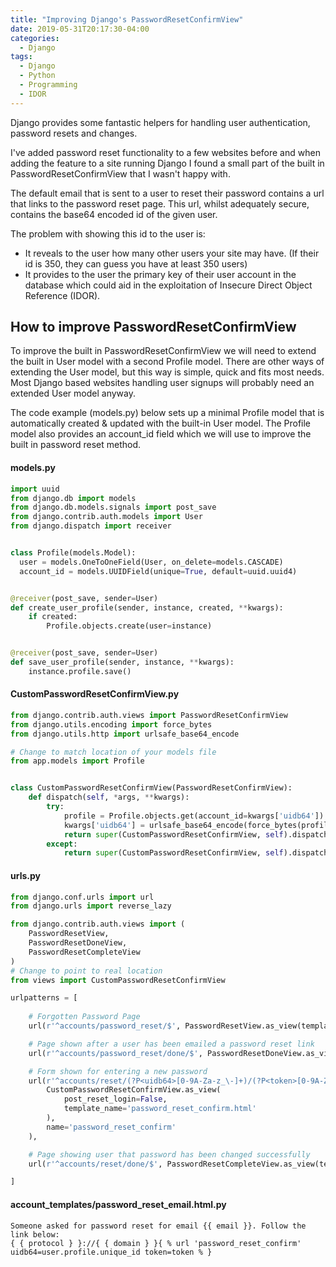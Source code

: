 ```yaml
---
title: "Improving Django's PasswordResetConfirmView"
date: 2019-05-31T20:17:30-04:00
categories:
  - Django
tags:
  - Django
  - Python
  - Programming
  - IDOR
---
```


Django provides some fantastic helpers for handling user authentication, password resets and changes.

I've added password reset functionality to a few websites before and when adding the feature to a site running Django I found a small part of the built in PasswordResetConfirmView that I wasn't happy with. 

The default email that is sent to a user to reset their password contains a url that links to the password reset page. This url, whilst adequately secure, contains the base64 encoded id of the given user.

The problem with showing this id to the user is:

* It reveals to the user how many other users your site may have. (If their id is 350, they can guess you have at least 350 users)
* It provides to the user the primary key of their user account in the database which could aid in the exploitation of Insecure Direct Object Reference (IDOR).


## How to improve PasswordResetConfirmView

To improve the built in PasswordResetConfirmView we will need to extend the built in User model with a second Profile model.
There are other ways of extending the User model, but this way is simple, quick and fits most needs.
Most Django based websites handling user signups will probably need an extended User model anyway.

The code example (models.py) below sets up a minimal Profile model that is automatically created & updated with the built-in User model.
The Profile model also provides an account_id field which we will use to improve the built in password reset method.

#### models.py

```python
import uuid
from django.db import models
from django.db.models.signals import post_save
from django.contrib.auth.models import User
from django.dispatch import receiver


class Profile(models.Model):
  user = models.OneToOneField(User, on_delete=models.CASCADE)
  account_id = models.UUIDField(unique=True, default=uuid.uuid4)


@receiver(post_save, sender=User)
def create_user_profile(sender, instance, created, **kwargs):
    if created:
        Profile.objects.create(user=instance)


@receiver(post_save, sender=User)
def save_user_profile(sender, instance, **kwargs):
    instance.profile.save()
```

#### CustomPasswordResetConfirmView.py

```python
from django.contrib.auth.views import PasswordResetConfirmView
from django.utils.encoding import force_bytes
from django.utils.http import urlsafe_base64_encode

# Change to match location of your models file
from app.models import Profile


class CustomPasswordResetConfirmView(PasswordResetConfirmView):
    def dispatch(self, *args, **kwargs):
        try:
            profile = Profile.objects.get(account_id=kwargs['uidb64'])
            kwargs['uidb64'] = urlsafe_base64_encode(force_bytes(profile.user.pk))
            return super(CustomPasswordResetConfirmView, self).dispatch(*args, **kwargs)
        except:
            return super(CustomPasswordResetConfirmView, self).dispatch(*args, **kwargs)
```

#### urls.py

```python
from django.conf.urls import url
from django.urls import reverse_lazy

from django.contrib.auth.views import (
    PasswordResetView,
    PasswordResetDoneView,
    PasswordResetCompleteView
)
# Change to point to real location
from views import CustomPasswordResetConfirmView

urlpatterns = [
    
    # Forgotten Password Page
    url(r'^accounts/password_reset/$', PasswordResetView.as_view(template_name='password_reset_form.html', email_template_name='account_templates/password_reset_email.html'), name='password_reset'),

    # Page shown after a user has been emailed a password reset link
    url(r'^accounts/password_reset/done/$', PasswordResetDoneView.as_view(template_name='password_reset_done.html'), name='password_reset_done'),

    # Form shown for entering a new password
    url(r'^accounts/reset/(?P<uidb64>[0-9A-Za-z_\-]+)/(?P<token>[0-9A-Za-z]{1,13}-[0-9A-Za-z]{1,20})/$',
        CustomPasswordResetConfirmView.as_view(
            post_reset_login=False,
            template_name='password_reset_confirm.html'
        ),
        name='password_reset_confirm'
    ),

    # Page showing user that password has been changed successfully
    url(r'^accounts/reset/done/$', PasswordResetCompleteView.as_view(template_name='password_reset_complete.html'), name='password_reset_complete'),

]
```

#### account_templates/password_reset_email.html.py

```
Someone asked for password reset for email {{ email }}. Follow the link below:
{ { protocol } }://{ { domain } }{ % url 'password_reset_confirm' uidb64=user.profile.unique_id token=token % }
```
